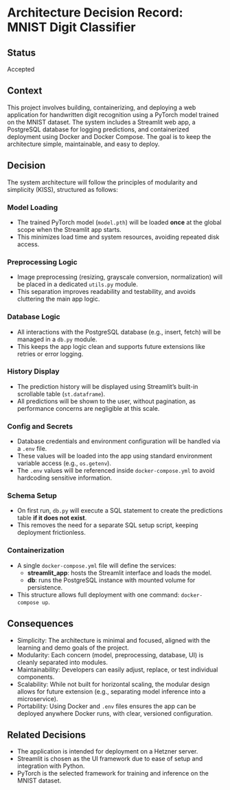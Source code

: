 # Architecture Decision Record: MNIST Digit Classifier

## Status
Accepted

## Context
This project involves building, containerizing, and deploying a web application for handwritten digit recognition using a PyTorch model trained on the MNIST dataset. The system includes a Streamlit web app, a PostgreSQL database for logging predictions, and containerized deployment using Docker and Docker Compose. The goal is to keep the architecture simple, maintainable, and easy to deploy.

## Decision
The system architecture will follow the principles of modularity and simplicity (KISS), structured as follows:

### Model Loading
- The trained PyTorch model (`model.pth`) will be loaded **once** at the global scope when the Streamlit app starts.
- This minimizes load time and system resources, avoiding repeated disk access.

### Preprocessing Logic
- Image preprocessing (resizing, grayscale conversion, normalization) will be placed in a dedicated `utils.py` module.
- This separation improves readability and testability, and avoids cluttering the main app logic.

### Database Logic
- All interactions with the PostgreSQL database (e.g., insert, fetch) will be managed in a `db.py` module.
- This keeps the app logic clean and supports future extensions like retries or error logging.

### History Display
- The prediction history will be displayed using Streamlit’s built-in scrollable table (`st.dataframe`).
- All predictions will be shown to the user, without pagination, as performance concerns are negligible at this scale.

### Config and Secrets
- Database credentials and environment configuration will be handled via a `.env` file.
- These values will be loaded into the app using standard environment variable access (e.g., `os.getenv`).
- The `.env` values will be referenced inside `docker-compose.yml` to avoid hardcoding sensitive information.

### Schema Setup
- On first run, `db.py` will execute a SQL statement to create the predictions table **if it does not exist**.
- This removes the need for a separate SQL setup script, keeping deployment frictionless.

### Containerization
- A single `docker-compose.yml` file will define the services:
  - **streamlit_app**: hosts the Streamlit interface and loads the model.
  - **db**: runs the PostgreSQL instance with mounted volume for persistence.
- This structure allows full deployment with one command: `docker-compose up`.

## Consequences
- Simplicity: The architecture is minimal and focused, aligned with the learning and demo goals of the project.
- Modularity: Each concern (model, preprocessing, database, UI) is cleanly separated into modules.
- Maintainability: Developers can easily adjust, replace, or test individual components.
- Scalability: While not built for horizontal scaling, the modular design allows for future extension (e.g., separating model inference into a microservice).
- Portability: Using Docker and `.env` files ensures the app can be deployed anywhere Docker runs, with clear, versioned configuration.

## Related Decisions
- The application is intended for deployment on a Hetzner server.
- Streamlit is chosen as the UI framework due to ease of setup and integration with Python.
- PyTorch is the selected framework for training and inference on the MNIST dataset.
